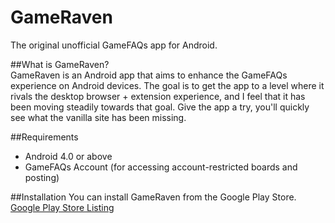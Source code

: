 GameRaven
=========

The original unofficial GameFAQs app for Android.

##What is GameRaven?  
GameRaven is an Android app that aims to enhance the GameFAQs experience on Android devices. The goal is to get the app to a level where it rivals the desktop browser + extension experience, and I feel that it has been moving steadily towards that goal. Give the app a try, you'll quickly see what the vanilla site has been missing.

##Requirements
* Android 4.0 or above
* GameFAQs Account (for accessing account-restricted boards and posting)

##Installation
You can install GameRaven from the Google Play Store.
[Google Play Store Listing](https://play.google.com/store/apps/details?id=com.ioabsoftware.gameraven)
